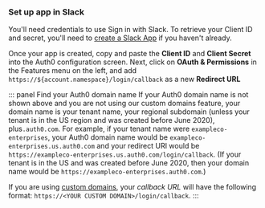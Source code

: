 ### Set up app in Slack

You'll need credentials to use Sign in with Slack. To retrieve your Client ID and secret, you'll need to [create a Slack App](https://api.slack.com/apps/new) if you haven't already.

Once your app is created, copy and paste the **Client ID** and **Client Secret** into the Auth0 configuration screen. Next, click on **OAuth & Permissions** in the Features menu on the left, and add `https://${account.namespace}/login/callback` as a new **Redirect URL**

::: panel Find your Auth0 domain name
If your Auth0 domain name is not shown above and you are not using our custom domains feature, your domain name is your tenant name, your regional subdomain (unless your tenant is in the US region and was created before June 2020), plus`.auth0.com`. For example, if your tenant name were `exampleco-enterprises`, your Auth0 domain name would be `exampleco-enterprises.us.auth0.com` and your redirect URI would be `https://exampleco-enterprises.us.auth0.com/login/callback`. (If your tenant is in the US and was created before June 2020, then your domain name would be `https://exampleco-enterprises.auth0.com`.)

If you are using [custom domains](https://auth0.com/docs/custom-domains), your <dfn data-key="callback">callback URL</dfn> will have the following format: `https://<YOUR CUSTOM DOMAIN>/login/callback`.
:::